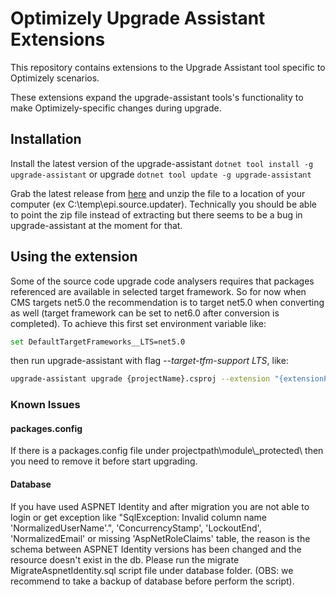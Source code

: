 # Optimizely Upgrade Assistant Extensions

This repository contains extensions to the Upgrade Assistant tool specific to Optimizely scenarios.

These extensions expand the upgrade-assistant tools's functionality to make Optimizely-specific changes during upgrade.

## Installation

Install the latest version of the upgrade-assistant `dotnet tool install -g upgrade-assistant` or upgrade `dotnet tool update -g upgrade-assistant`

Grab the latest release from [here](https://github.com/episerver/upgrade-assistant-extensions/releases) and unzip the file to a location of your computer (ex C:\temp\epi.source.updater).  Technically you should be able to point the zip file instead of extracting but there seems to be a bug in upgrade-assistant at the moment for that.

## Using the extension

Some of the source code upgrade code analysers requires that packages referenced are available in selected target framework. So for now when CMS targets net5.0 the recommendation is to target net5.0 when converting as well (target framework can be set to net6.0 after conversion is completed). To achieve this first set environment variable like:

```bash
set DefaultTargetFrameworks__LTS=net5.0
```

then run upgrade-assistant with flag *--target-tfm-support LTS*, like:

```bash
upgrade-assistant upgrade {projectName}.csproj --extension "{extensionPath}" --ignore-unsupported-features --target-tfm-support LTS
```

### Known Issues

#### packages.config

If there is a packages.config file under projectpath\\module\\_protected\\ then you need to remove it before start upgrading.

#### Database

If you have used ASPNET Identity and after migration you are not able to login or get exception like "SqlException: Invalid column name 'NormalizedUserName'.", 'ConcurrencyStamp', 'LockoutEnd', 'NormalizedEmail' or missing 'AspNetRoleClaims' table, the reason is the schema between ASPNET Identity versions has been changed and the resource doesn't exist in the db. Please run the migrate MigrateAspnetIdentity.sql script file under database folder. (OBS: we recommend to take a backup of database before perform the script).
